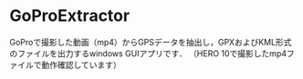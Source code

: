 # GoProExtractor
GoProで撮影した動画（mp4）からGPSデータを抽出し，GPXおよびKML形式のファイルを出力するwindows GUIアプリです． （HERO 10で撮影したmp4ファイルで動作確認しています）
